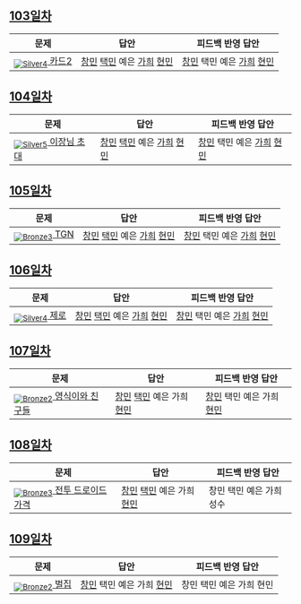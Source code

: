 [Unrated]: https://user-images.githubusercontent.com/33937365/126247607-85783912-c11a-4d50-ac36-8cc7dcb75cd2.png
[Bronze5]: https://user-images.githubusercontent.com/33937365/126247611-e362d727-17a4-4737-a232-5827e185ab7c.png
[Bronze4]: https://user-images.githubusercontent.com/33937365/126247612-89cbc675-e1d4-43a2-950b-1cb014dca697.png
[Bronze3]: https://user-images.githubusercontent.com/33937365/126247613-b8408610-7bc4-40f8-804f-a30a45ddbb68.png
[Bronze2]: https://user-images.githubusercontent.com/33937365/126247614-d85dc6ff-a520-4c00-82bd-eb593b156bd8.png
[Bronze1]: https://user-images.githubusercontent.com/33937365/126247616-04b2ab30-9891-4b7b-8cb4-38e99b97e834.png
[Silver5]: https://user-images.githubusercontent.com/33937365/126247618-38c5c905-672b-4d75-808e-8a7d45ea577d.png
[Silver4]: https://user-images.githubusercontent.com/33937365/126247620-ba2d1b96-b0aa-4b88-80c5-71569c69bbc3.png
[Silver3]: https://user-images.githubusercontent.com/33937365/126247621-1b55b7f4-3a79-4348-8a63-f00c1813853e.png
[Silver2]: https://user-images.githubusercontent.com/33937365/126247622-a83b30a9-6618-4593-b775-6f6730afd3f6.png
[Silver1]: https://user-images.githubusercontent.com/33937365/126247625-8d82f8ab-6f95-4ef8-a243-be31f548596e.png

## [103일차](Day103)

| 문제                 | 답안 | 피드백 반영 답안 |
| -------------------- | ---- | ---------------- |
| [<sub>![Silver4]</sub> 카드2](https://www.acmicpc.net/problem/2164) | [창민](Day103/kcm_2164.java) [택민](Day103/jtm_2164.java) 예은 [가희](Day103/kkh_2164.java) [현민](Day103/shm_2164.java) | [창민](Day103/kcm_2164.java) 택민 예은 [가희](Day103/kkh_2164.java) [현민](DAy103/shm_2164.java)             |

## [104일차](Day104)

| 문제                 | 답안 | 피드백 반영 답안 |
| -------------------- | ---- | ---------------- |
| [<sub>![Silver5]</sub> 이장님 초대](https://www.acmicpc.net/problem/9237) | [창민](Day104/kcm_9237.java) [택민](Day104/jtm_9237.java) 예은 [가희](Day104/kkh_9237.java) [현민](Day104/shm_9237.java) | [창민](Day104/kcm_9237.java) 택민 예은 [가희](Day104/kkh_9237.java) [현민](Day104/shm_9237.java)             |

## [105일차](Day105)

| 문제                 | 답안 | 피드백 반영 답안 |
| -------------------- | ---- | ---------------- |
| [<sub>![Bronze3]</sub> TGN](https://www.acmicpc.net/problem/5063) | [창민](Day105/kcm_5063.java) [택민](Day105/jtm_5063.java) 예은 [가희](Day105/kkh_5063.java) [현민](Day105/shm_5063.java) | [창민](Day105/kcm_5063.java) 택민 예은 [가희](Day105/kkh_5063.java) [현민](Day105/shm_5063.java)             |

## [106일차](Day106)

| 문제                 | 답안 | 피드백 반영 답안 |
| -------------------- | ---- | ---------------- |
| [<sub>![Silver4]</sub> 제로](https://www.acmicpc.net/problem/10773) | [창민](Day106/kcm_10773.java) [택민](Day106/jtm_10773.java) 예은 [가희](Day106/kkh_10773.java) [현민](Day106/shm_10773.java) | [창민](Day106/kcm_10773.java) 택민 예은 [가희](Day106/kkh_10773.java) [현민](Day106/shm_10773.java)             |

## [107일차](Day107)

| 문제                 | 답안 | 피드백 반영 답안 |
| -------------------- | ---- | ---------------- |
| [<sub>![Bronze2]</sub> 영식이와 친구들](https://www.acmicpc.net/problem/1592) | [창민](Day107/kcm_1592.java) [택민](Day107/jtm_1592.java) 예은 가희 [현민](Day107/shm_1592.java) | [창민](Day107/kcm_1592.java) 택민 예은 가희 [현민](Day107/shm_1592.java)             |

## [108일차](Day108)

| 문제                 | 답안 | 피드백 반영 답안 |
| -------------------- | ---- | ---------------- |
| [<sub>![Bronze3]</sub> 전투 드로이드 가격](https://www.acmicpc.net/problem/5361) | [창민](Day108/kcm_5361.java) [택민](Day108/jtm_5361.java) 예은 가희 [현민](Day108/shm_5361.java) | 창민 택민 예은 가희 성수             |

## [109일차](Day109)

| 문제                 | 답안 | 피드백 반영 답안 |
| -------------------- | ---- | ---------------- |
| [<sub>![Bronze2]</sub> 벌집](https://www.acmicpc.net/problem/2292) | [창민](Day109/kcm_2292.java) 택민 예은 가희 [현민](Day109/shm_2292.java) | 창민 택민 예은 가희 현민             |
